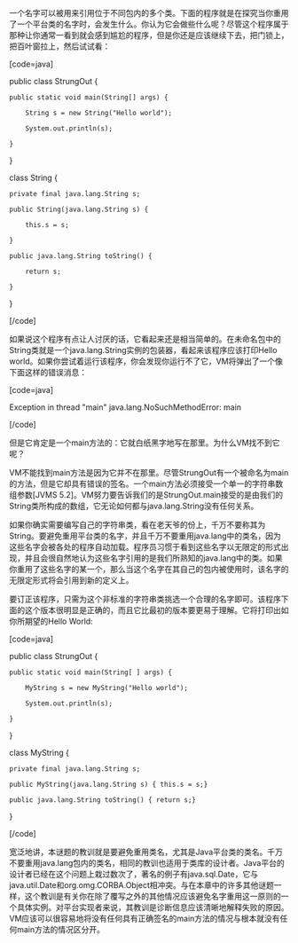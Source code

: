 一个名字可以被用来引用位于不同包内的多个类。下面的程序就是在探究当你重用了一个平台类的名字时，会发生什么。你认为它会做些什么呢？尽管这个程序属于那种让你通常一看到就会感到尴尬的程序，但是你还是应该继续下去，把门锁上，把百叶窗拉上，然后试试看：
[code=java] 
public class StrungOut {
    public static void main(String[] args) {
        String s = new String("Hello world");
        System.out.println(s);
    }
}

class String {
    private final java.lang.String s;
    public String(java.lang.String s) {
        this.s = s;
    }
    public java.lang.String toString() {
        return s;
    }
}
[/code]
如果说这个程序有点让人讨厌的话，它看起来还是相当简单的。在未命名包中的String类就是一个java.lang.String实例的包装器，看起来该程序应该打印Hello world。如果你尝试着运行该程序，你会发现你运行不了它，VM将弹出了一个像下面这样的错误消息：
[code=java] 
Exception in thread "main" java.lang.NoSuchMethodError: main
[/code]
但是它肯定是一个main方法的：它就白纸黑字地写在那里。为什么VM找不到它呢？ 
VM不能找到main方法是因为它并不在那里。尽管StrungOut有一个被命名为main的方法，但是它却具有错误的签名。一个main方法必须接受一个单一的字符串数组参数[JVMS 5.2]。VM努力要告诉我们的是StrungOut.main接受的是由我们的String类所构成的数组，它无论如何都与java.lang.String没有任何关系。 
如果你确实需要编写自己的字符串类，看在老天爷的份上，千万不要称其为String。要避免重用平台类的名字，并且千万不要重用java.lang中的类名，因为这些名字会被各处的程序自动加载。程序员习惯于看到这些名字以无限定的形式出现，并且会很自然地认为这些名字引用的是我们所熟知的java.lang中的类。如果你重用了这些名字的某一个，那么当这个名字在其自己的包内被使用时，该名字的无限定形式将会引用到新的定义上。 
要订正该程序，只需为这个非标准的字符串类挑选一个合理的名字即可。该程序下面的这个版本很明显是正确的，而且它比最初的版本要更易于理解。它将打印出如你所期望的Hello World: 
[code=java]
public class StrungOut {
    public static void main(String[ ] args) {
        MyString s = new MyString("Hello world");
        System.out.println(s);
    }
}

class MyString {
    private final java.lang.String s;
    public MyString(java.lang.String s) { this.s = s;}
    public java.lang.String toString() { return s;}
}
[/code]
宽泛地讲，本谜题的教训就是要避免重用类名，尤其是Java平台类的类名。千万不要重用java.lang包内的类名，相同的教训也适用于类库的设计者。Java平台的设计者已经在这个问题上栽过数次了，著名的例子有java.sql.Date，它与java.util.Date和org.omg.CORBA.Object相冲突。与在本章中的许多其他谜题一样，这个教训是有关你在除了覆写之外的其他情况应该避免名字重用这一原则的一个具体实例。对平台实现者来说，其教训是诊断信息应该清晰地解释失败的原因。VM应该可以很容易地将没有任何具有正确签名的main方法的情况与根本就没有任何main方法的情况区分开。